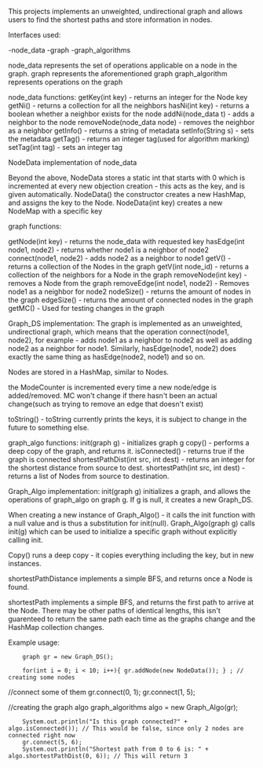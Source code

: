 This projects implements an unweighted, undirectional graph and allows users to find the shortest paths and store information in nodes.



Interfaces used:

-node_data
-graph
-graph_algorithms

node_data represents the set of operations applicable on a node in the graph.
graph represents the aforementioned graph
graph_algorithm represents operations on the graph


node_data functions:
getKey(int key) - returns an integer for the Node key
getNi() - returns a collection for all the neighbors
hasNi(int key) - returns a boolean whether a neighbor exists for the node
addNi(node_data t) - adds a neighbor to the node
removeNode(node_data node) - removes the neighbor as a neighbor
getInfo() - returns a string of metadata
setInfo(String s) - sets the metadata 
getTag() - returns an integer tag(used for algorithm marking)
setTag(int tag) - sets an integer tag


NodeData implementation of node_data

Beyond the above, NodeData stores a static int that starts with 0 which is incremented at every new objection creation - this acts as the key, and is given automatically.
NodeData() the constructor creates a new HashMap, and assigns the key to the Node. 
NodeData(int key) creates a new NodeMap with a specific key


graph functions:

getNode(int key) - returns the node_data with requested key
hasEdge(int node1, node2) - returns whether node1 is a neighbor of node2
connect(node1, node2) - adds node2 as a neighbor to node1
getV() - returns a collection of the Nodes in the graph
getV(int node_id) - returns a collection of the neighbors for a Node in the graph
removeNode(int key) - removes a Node from the graph
removeEdge(int node1, node2) - Removes node1 as a neighbor for node2
nodeSize() - returns the amount of nodes in the graph
edgeSize() - returns the amount of connected nodes in the graph
getMC() - Used for testing changes in the graph

Graph_DS implementation:
The graph is implemented as an unweighted, undirectional graph, which means that the operation connect(node1, node2), for example - adds node1 as a neighbor to node2
as well as adding node2 as a neighbor for node1. Similarly, hasEdge(node1, node2) does exactly the same thing as hasEdge(node2, node1) and so on.

Nodes are stored in a HashMap, similar to Nodes. 

the ModeCounter is incremented every time a new node/edge is added/removed. MC won't change if there hasn't been an actual change(such as trying to remove an edge that doesn't exist)

toString() - toString currently prints the keys, it is subject to change in the future to something else. 


graph_algo functions:
init(graph g) - initializes graph g
copy() - performs a deep copy of the graph, and returns it.
isConnected() - returns true if the graph is connected
shortestPathDist(int src, int dest) - returns an integer for the shortest distance from source to dest. 
shortestPath(int src, int dest) - returns a list of Nodes from source to destination. 

Graph_Algo implementation:
init(graph g) initializes a graph, and allows the operations of graph_algo on graph g. If g is null, it creates a new Graph_DS. 

When creating a new instance of Graph_Algo() - it calls the init function with a null value and is thus a substitution for init(null).
Graph_Algo(graph g) calls init(g) which can be used to initialize a specific graph without explicitly calling init. 

Copy() runs a deep copy - it copies everything including the key, but in new instances.

shortestPathDistance implements a simple BFS, and returns once a Node is found.

shortestPath implements a simple BFS, and returns the first path to arrive at the Node. There may be other paths of identical lengths, this isn't guarenteed to return the same path each time as the graphs change and
the HashMap collection changes. 




Example usage:

        graph gr = new Graph_DS();

        for(int i = 0; i < 10; i++){ gr.addNode(new NodeData()); } ; // creating some nodes

//connect some of them
        gr.connect(0, 1);
        gr.connect(1, 5);


//creating the graph algo
        graph_algorithms algo = new Graph_Algo(gr);

        System.out.println("Is this graph connected?" + algo.isConnected()); // This would be false, since only 2 nodes are connected right now
        gr.connect(5, 6);
        System.out.println("Shortest path from 0 to 6 is: " + algo.shortestPathDist(0, 6)); // This will return 3





